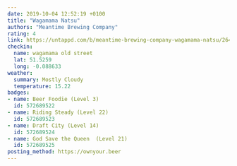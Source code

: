 ```yaml
---
date: 2019-10-04 12:52:19 +0100
title: "Wagamama Natsu"
authors: "Meantime Brewing Company"
rating: 4
link: https://untappd.com/b/meantime-brewing-company-wagamama-natsu/2640892
checkin:
  name: wagamama old street
  lat: 51.5259
  long: -0.088633
weather:
  summary: Mostly Cloudy
  temperature: 15.22
badges:
- name: Beer Foodie (Level 3)
  id: 572689522
- name: Riding Steady (Level 22)
  id: 572689523
- name: Draft City (Level 14)
  id: 572689524
- name: God Save the Queen  (Level 21)
  id: 572689525
posting_method: https://ownyour.beer
---
```

